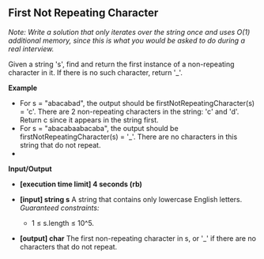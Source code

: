 ## First Not Repeating Character

_Note: Write a solution that only iterates over the string once and uses O(1) additional memory, since this is what you would be asked to do during a real interview._

Given a string 's', find and return the first instance of a non-repeating character in it. If there is no such character, return '_'.

**Example**

- For s = "abacabad", the output should be firstNotRepeatingCharacter(s) = 'c'. There are 2 non-repeating characters in the string: 'c' and 'd'. Return c since it appears in the string first.
- For s = "abacabaabacaba", the output should be   firstNotRepeatingCharacter(s) = '_'. There are no characters in this string that do not repeat.
-
**Input/Output**

- **[execution time limit] 4 seconds (rb)**
- **[input] string s** A string that contains only lowercase English letters. _Guaranteed constraints:_  
  - 1 ≤ s.length ≤ 10^5.

- **[output] char** The first non-repeating character in s, or '_' if there are no characters that do not repeat.
